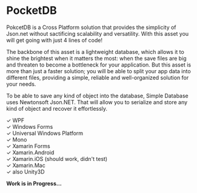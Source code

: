 # PocketDB
PokcetDB is a Cross Platform solution that provides the simplicity of Json.net without sactificing scalability and versatility. With this asset you will get going with just 4 lines of code!

The backbone of this asset is a lightweight database, which allows it to shine the brightest when it matters the most: when the save files are big and threaten to become a bottleneck for your application. But this asset is more than just a faster solution; you will be able to split your app data into different files, providing a simple, reliable and well-organized solution for your needs.

To be able to save any kind of object into the database, Simple Database uses Newtonsoft Json.NET. That will allow you to serialize and store any kind of object and recover it effortlessly.

✓ WPF <br />
✓ Windows Forms <br />
✓ Universal Windows Platform <br />
✓ Mono <br />
✓ Xamarin Forms <br />
✓ Xamarin.Android <br />
✓ Xamarin.iOS (should work, didn't test) <br />
✓ Xamarin.Mac <br />
✓ also Unity3D 

<b>Work is in Progress...</b>
